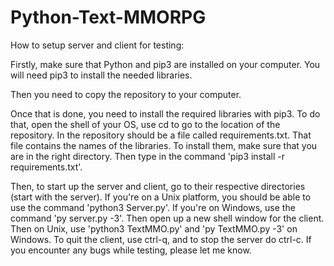 # Python-Text-MMORPG

How to setup server and client for testing:

Firstly, make sure that Python and pip3 are installed on your computer. You will need pip3 to install the needed libraries.

Then you need to copy the repository to your computer.

Once that is done, you need to install the required libraries with pip3. To do that, open the shell of your OS, use cd to go to the location of the repository. In the repository should be a file called requirements.txt. That file contains the names of the libraries. To install them, make sure that you are in the right directory. Then type in the command 'pip3 install -r requirements.txt'. 

Then, to start up the server and client, go to their respective directories (start with the server). If you're on a Unix platform, you should be able to use the command 'python3 Server.py'. If you're on Windows, use the command 'py server.py -3'. Then open up a new shell window for the client. Then on Unix, use 'python3 TextMMO.py' and 'py TextMMO.py -3' on Windows. To quit the client, use ctrl-q, and to stop the server do ctrl-c. If you encounter any bugs while testing, please let me know.
